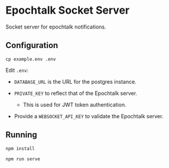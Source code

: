 Epochtalk Socket Server
=======================

Socket server for epochtalk notifications.

Configuration
-------------

`cp example.env .env`

Edit `.env`:

* `DATABASE_URL` is the URL for the postgres instance.

* `PRIVATE_KEY` to reflect that of the Epochtalk server.

  * This is used for JWT token authentication.

* Provide a `WEBSOCKET_API_KEY` to validate the Epochtalk server.

Running
-------

```
npm install

npm run serve
```
